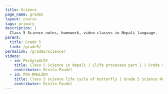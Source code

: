 ```yaml
---
title: Science
page_name: grade5
layout: course
tags: primary
description: |
  Class 5 Science notes, homework, video classes in Nepali language.
parent:
  title: Grade 5
  link: /grade5/
permalink: /grade5/science/
videos:
  - id: PkcUglpGLDY
    title: Class 5 Science in Nepali | Llife processes part 1 | Grade 5 Science Note in Nepali Online School
    contributor: Binita Paudel
  - id: POS-RMmLdD4
    title: Class 5 science life cycle of butterfly | Grade 5 Science Notes in Nepali by Binita Paudel
    contributor: Binita Paudel
---
```

